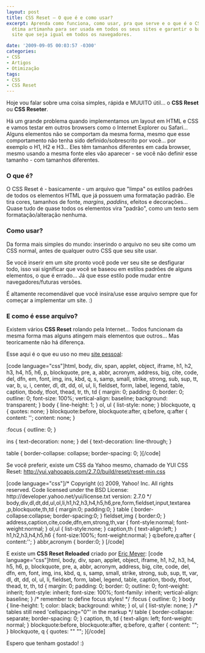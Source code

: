 ```yaml
---
layout: post
title: CSS Reset – O que é e como usar?
excerpt: Aprenda como funciona, como usar, pra que serve e o que é o CSS Reset, uma
  ótima artimanha para ser usada em todos os seus sites e garantir o básico para um
  site que seja igual em todos os navegadores.

date: '2009-09-05 00:03:57 -0300'
categories:
- CSS
- Artigos
- Otimização
tags:
- CSS
- CSS Reset
---
```

<p>Hoje vou falar sobre uma coisa simples, rápida e MUUITO útil... o <strong>CSS Reset</strong> ou <strong>CSS Reseter</strong>.</p>
<p>Há um grande problema quando implementamos um layout em HTML e CSS e vamos testar em outros browsers como o Internet Explorer ou Safari... Alguns elementos não se comportam da mesma forma, mesmo que esse comportamento não tenha sido definido/sobrescrito por você... por exemplo o H1, H2 e H3... Eles têm tamanhos diferentes em cada browser, mesmo usando a mesma fonte eles vão aparecer - se você não definir esse tamanho - com tamanhos diferentes.</p>
<h3>O que é?</h3>
<p>O CSS Reset é - basicamente - um arquivo que "limpa" os estilos padrões de todos os elementos HTML que já possuem uma formatação padrão. Ele tira cores, tamanhos de fonte, <em>margins</em>, <em>paddins</em>, efeitos e decorações... Quase tudo de quase todos os elementos vira "padrão", como um texto sem formatação/alteração nenhuma.</p>
<h3>Como usar?</h3>
<p>Da forma mais simples do mundo: inserindo o arquivo no seu site como um CSS normal, antes de qualquer outro CSS que seu site usar.</p>
<p>Se você inserir em um site pronto você pode ver seu site se desfigurar todo, isso vai significar que você se baseou em estilos padrões de alguns elementos, o que é errado... Já que esse estilo pode mudar entre navegadores/futuras versões.</p>
<p>É altamente recomendável que você insira/use esse arquivo sempre que for começar a implementar um site. :)</p>
<h3>E como é esse arquivo?</h3>
<p>Existem vários <strong>CSS Reset</strong> rolando pela Internet... Todos funcionam da mesma forma mas alguns atingem mais elementos que outros... Mas teoricamente não há diferença.</p>
<p>Esse aqui é o que eu uso no meu <a href="http://thiagobelem.net/" target="_blank">site pessoal</a>:</p>
<p>[code language="css"]html, body, div, span, applet, object, iframe,
h1, h2, h3, h4, h5, h6, p, blockquote, pre,
a, abbr, acronym, address, big, cite, code,
del, dfn, em, font, img, ins, kbd, q, s, samp,
small, strike, strong, sub, sup, tt, var,
b, u, i, center,
dl, dt, dd, ol, ul, li,
fieldset, form, label, legend,
table, caption, tbody, tfoot, thead, tr, th, td {
	margin: 0;
	padding: 0;
	border: 0;
	outline: 0;
	font-size: 100%;
	vertical-align: baseline;
	background: transparent;
}
body {
	line-height: 1;
}
ol, ul {
	list-style: none;
}
blockquote, q {
	quotes: none;
}
blockquote:before, blockquote:after,
q:before, q:after {
	content: '';
	content: none;
}</p>
<p>:focus {
	outline: 0;
}</p>
<p>ins {
	text-decoration: none;
}
del {
	text-decoration: line-through;
}</p>
<p>table {
	border-collapse: collapse;
	border-spacing: 0;
}[/code]

Se você preferir, existe um CSS da Yahoo mesmo, chamado de YUI CSS Reset:
<a href="http://yui.yahooapis.com/2.7.0/build/reset/reset-min.css" target="_blank">http://yui.yahooapis.com/2.7.0/build/reset/reset-min.css</a></p>
<p>[code language="css"]/*
Copyright (c) 2009, Yahoo! Inc. All rights reserved.
Code licensed under the BSD License:
http://developer.yahoo.net/yui/license.txt
version: 2.7.0
*/
body,div,dl,dt,dd,ul,ol,li,h1,h2,h3,h4,h5,h6,pre,form,fieldset,input,textarea ,p,blockquote,th,td {
	margin:0;
	padding:0;
}
table {
	border-collapse:collapse;
	border-spacing:0;
}
fieldset,img {
	border:0;
}
address,caption,cite,code,dfn,em,strong,th,var {
	font-style:normal;
	font-weight:normal;
}
ol,ul {
	list-style:none;
}
caption,th {
	text-align:left;
}
h1,h2,h3,h4,h5,h6 {
	font-size:100%;
	font-weight:normal;
}
q:before,q:after {
	content:'';
}
abbr,acronym {
	border:0;
}
[/code]</p>
<p>E existe um <strong>CSS Reset Reloaded</strong> criado por <a href="http://meyerweb.com/eric/thoughts/2007/05/01/reset-reloaded/" target="_blank">Eric Meyer</a>:
[code language="css"]html, body, div, span, applet, object, iframe,
h1, h2, h3, h4, h5, h6, p, blockquote, pre,
a, abbr, acronym, address, big, cite, code,
del, dfn, em, font, img, ins, kbd, q, s, samp,
small, strike, strong, sub, sup, tt, var,
dl, dt, dd, ol, ul, li,
fieldset, form, label, legend,
table, caption, tbody, tfoot, thead, tr, th, td {
	margin: 0;
	padding: 0;
	border: 0;
	outline: 0;
	font-weight: inherit;
	font-style: inherit;
	font-size: 100%;
	font-family: inherit;
	vertical-align: baseline;
}
/* remember to define focus styles! */
:focus {
	outline: 0;
}
body {
	line-height: 1;
	color: black;
	background: white;
}
ol, ul {
	list-style: none;
}
/* tables still need 'cellspacing="0"' in the markup */
table {
	border-collapse: separate;
	border-spacing: 0;
}
caption, th, td {
	text-align: left;
	font-weight: normal;
}
blockquote:before, blockquote:after,
q:before, q:after {
	content: "";
}
blockquote, q {
	quotes: "" "";
}[/code]</p>
<p>Espero que tenham gostado! :)</p>
